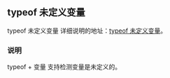 ## typeof 未定义变量

typeof 未定义变量
详细说明的地址：[typeof 未定义变量](http://www.zhuyuntao.cn/2019/05/09/typeof-未定义变量/)。

### 说明

typeof + 变量 支持检测变量是未定义的。